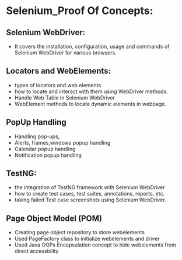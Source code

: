 # Selenium_Proof Of Concepts:

## Selenium WebDriver:
- It covers the installation, configuration, usage and commands of Selenium WebDriver for various browsers.

## Locators and WebElements:
- types of locators and web elements
- how to locate and interact with them using WebDriver methods.
- Handle Web Table in Selenium WebDriver
- WebElement methods to locate dynamic elements in webpage.

## PopUp Handling
- Handling pop-ups,
- Alerts, frames,windows popup handling
- Calendar popup handling
- Notification popup handling
  
## TestNG: 
- the integration of TestNG framework with Selenium WebDriver
- how to create test cases, test suites, annotations, reports, etc.
- taking failed Test case screenshots using Selenium WebDriver.

## Page Object Model (POM)
- Creating page object repository to store webelements
- Used PageFactory class to initialize webelements and driver
- Used Java OOPs Encapsulation concept to hide webelements from direct accessbility
